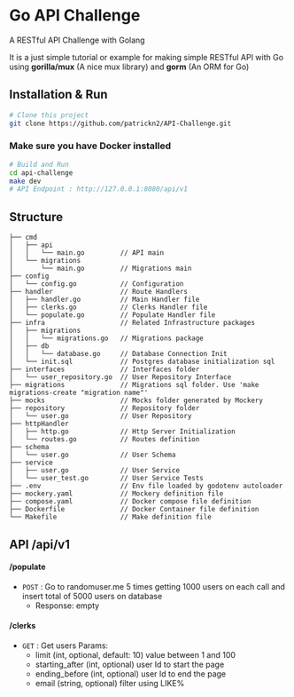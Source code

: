 # Go API Challenge
A RESTful API Challenge with Golang

It is a just simple tutorial or example for making simple RESTful API with Go using **gorilla/mux** (A nice mux library) and **gorm** (An ORM for Go)

## Installation & Run
```bash
# Clone this project
git clone https://github.com/patrickn2/API-Challenge.git
```
### Make sure you have Docker installed

```bash
# Build and Run
cd api-challenge
make dev
# API Endpoint : http://127.0.0.1:8080/api/v1
```

## Structure
```
├── cmd
│   ├── api
│   │   └── main.go         // API main
│   └── migrations       
│       └── main.go         // Migrations main
├── config
│   └── config.go           // Configuration
├── handler                 // Route Handlers
│   ├── handler.go          // Main Handler file      
│   ├── clerks.go           // Clerks Handler file
│   └── populate.go         // Populate Handler file
├── infra                   // Related Infrastructure packages
│   ├── migrations          
│   │   └── migrations.go   // Migrations package
│   ├── db                  
│   │   └── database.go     // Database Connection Init
│   └── init.sql            // Postgres database initialization sql
├── interfaces              // Interfaces folder
│   └── user_repository.go  // User Repository Interface
├── migrations              // Migrations sql folder. Use 'make migrations-create "migration name"'
├── mocks                   // Mocks folder generated by Mockery
├── repository              // Repository folder
│   └── user.go             // User Repository
├── httpHandler               
│   ├── http.go             // Http Server Initialization
│   └── routes.go           // Routes definition
├── schema                  
│   └── user.go             // User Schema
├── service                  
│   ├── user.go             // User Service
│   └── user_test.go        // User Service Tests
├── .env                    // Env file loaded by godotenv autoloader
├── mockery.yaml            // Mockery definition file
├── compose.yaml            // Docker compose file definition
├── Dockerfile              // Docker Container file definition
└── Makefile                // Make definition file
```

## API /api/v1


#### /populate
* `POST` : Go to randomuser.me 5 times getting 1000 users on each call and insert total of 5000 users on database
  + Response: empty
#### /clerks
* `GET` : Get users
  Params:
    + limit (int, optional, default: 10) value between 1 and 100
    + starting_after (int, optional) user Id to start the page
    + ending_before (int, optional) user Id to end the page
    + email (string, optional) filter using LIKE%
  
    

